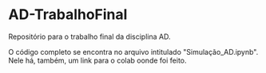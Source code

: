 # AD-TrabalhoFinal
Repositório para o trabalho final da disciplina AD.

O código completo se encontra no arquivo intitulado "Simulação_AD.ipynb". Nele há, também, um link para o colab oonde foi feito.